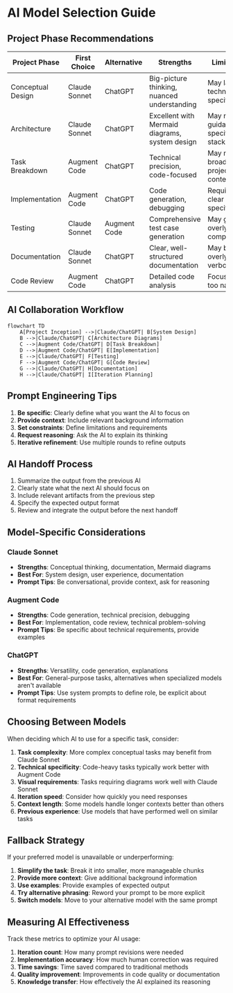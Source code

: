 # AI Model Selection Guide

## Project Phase Recommendations

| Project Phase | First Choice | Alternative | Strengths | Limitations |
|---------------|----------------|-----------|-------------|-------------|
| Conceptual Design | Claude Sonnet | ChatGPT | Big-picture thinking, nuanced understanding | May lack technical specificity |
| Architecture | Claude Sonnet | ChatGPT | Excellent with Mermaid diagrams, system design | May need guidance on specific tech stacks |
| Task Breakdown | Augment Code | ChatGPT | Technical precision, code-focused | May miss broader project context |
| Implementation | Augment Code | ChatGPT | Code generation, debugging | Requires clear specifications |
| Testing | Claude Sonnet | Augment Code | Comprehensive test case generation | May generate overly complex tests |
| Documentation | Claude Sonnet | ChatGPT | Clear, well-structured documentation | May be overly verbose |
| Code Review | Augment Code | ChatGPT | Detailed code analysis | Focus may be too narrow |

## AI Collaboration Workflow

```mermaid
flowchart TD
    A[Project Inception] -->|Claude/ChatGPT| B[System Design]
    B -->|Claude/ChatGPT| C[Architecture Diagrams]
    C -->|Augment Code/ChatGPT| D[Task Breakdown]
    D -->|Augment Code/ChatGPT| E[Implementation]
    E -->|Claude/ChatGPT| F[Testing]
    F -->|Augment Code/ChatGPT| G[Code Review]
    G -->|Claude/ChatGPT| H[Documentation]
    H -->|Claude/ChatGPT| I[Iteration Planning]
```

## Prompt Engineering Tips
1. **Be specific**: Clearly define what you want the AI to focus on
2. **Provide context**: Include relevant background information
3. **Set constraints**: Define limitations and requirements
4. **Request reasoning**: Ask the AI to explain its thinking
5. **Iterative refinement**: Use multiple rounds to refine outputs

## AI Handoff Process
1. Summarize the output from the previous AI
2. Clearly state what the next AI should focus on
3. Include relevant artifacts from the previous step
4. Specify the expected output format
5. Review and integrate the output before the next handoff

## Model-Specific Considerations

### Claude Sonnet
- **Strengths**: Conceptual thinking, documentation, Mermaid diagrams
- **Best For**: System design, user experience, documentation
- **Prompt Tips**: Be conversational, provide context, ask for reasoning

### Augment Code
- **Strengths**: Code generation, technical precision, debugging
- **Best For**: Implementation, code review, technical problem-solving
- **Prompt Tips**: Be specific about technical requirements, provide examples

### ChatGPT
- **Strengths**: Versatility, code generation, explanations
- **Best For**: General-purpose tasks, alternatives when specialized models aren't available
- **Prompt Tips**: Use system prompts to define role, be explicit about format requirements

## Choosing Between Models

When deciding which AI to use for a specific task, consider:

1. **Task complexity**: More complex conceptual tasks may benefit from Claude Sonnet
2. **Technical specificity**: Code-heavy tasks typically work better with Augment Code
3. **Visual requirements**: Tasks requiring diagrams work well with Claude Sonnet
4. **Iteration speed**: Consider how quickly you need responses
5. **Context length**: Some models handle longer contexts better than others
6. **Previous experience**: Use models that have performed well on similar tasks

## Fallback Strategy

If your preferred model is unavailable or underperforming:

1. **Simplify the task**: Break it into smaller, more manageable chunks
2. **Provide more context**: Give additional background information
3. **Use examples**: Provide examples of expected output
4. **Try alternative phrasing**: Reword your prompt to be more explicit
5. **Switch models**: Move to your alternative model with the same prompt

## Measuring AI Effectiveness

Track these metrics to optimize your AI usage:

1. **Iteration count**: How many prompt revisions were needed
2. **Implementation accuracy**: How much human correction was required
3. **Time savings**: Time saved compared to traditional methods
4. **Quality improvement**: Improvements in code quality or documentation
5. **Knowledge transfer**: How effectively the AI explained its reasoning